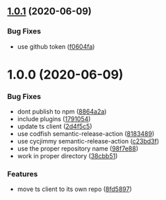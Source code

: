 ## [1.0.1](https://github.com/open-dam/open-dam-ts-client/compare/v1.0.0...v1.0.1) (2020-06-09)


### Bug Fixes

* use github token ([f0604fa](https://github.com/open-dam/open-dam-ts-client/commit/f0604fa3949a3a69c034b12757a6627a8fa8a9cb))

# 1.0.0 (2020-06-09)


### Bug Fixes

* dont publish to npm ([8864a2a](https://github.com/open-dam/open-dam-ts-client/commit/8864a2a0ce56094c5932d1238998be26e4016bf1))
* include plugins ([1791054](https://github.com/open-dam/open-dam-ts-client/commit/1791054ed285eecdfceffb8bdba53c32b9281c6a))
* update ts client ([2d4f5c5](https://github.com/open-dam/open-dam-ts-client/commit/2d4f5c5fb5f52ee7216641be36d93fd918b34508))
* use codfish semantic-release-action ([8183489](https://github.com/open-dam/open-dam-ts-client/commit/8183489b95ff9a9a8de2fb0c68fc2adbf39c78f3))
* use cycjimmy semantic-release-action ([c23bd3f](https://github.com/open-dam/open-dam-ts-client/commit/c23bd3ffc0f1c3a11826bf21fadc7e127ce6b75c))
* use the proper repository name ([98f7e88](https://github.com/open-dam/open-dam-ts-client/commit/98f7e88972317c208a5c08d6d754031316e84cbc))
* work in proper directory ([38cbb51](https://github.com/open-dam/open-dam-ts-client/commit/38cbb511865ec062487bb26b7192f0d6d06d1624))


### Features

* move ts client to its own repo ([8fd5897](https://github.com/open-dam/open-dam-ts-client/commit/8fd5897636b5008add47415899b6d6656382abe7))
